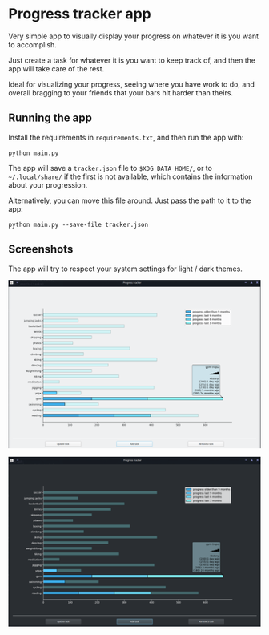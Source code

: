 # Progress tracker app

Very simple app to visually display your progress on whatever it is you want to
accomplish.

Just create a task for whatever it is you want to keep track of, and then the
app will take care of the rest.

Ideal for visualizing your progress, seeing where you have work to do, and
overall bragging to your friends that your bars hit harder than theirs.

## Running the app

Install the requirements in `requirements.txt`, and then run the app with:

```
python main.py
```

The app will save a `tracker.json` file to `$XDG_DATA_HOME/`, or to
`~/.local/share/` if the first is not available, which contains the information
about your progression.

Alternatively, you can move this file around. Just pass the path to it to the
app:

```
python main.py --save-file tracker.json
```

## Screenshots

The app will try to respect your system settings for light / dark themes.

![light theme](resources/images/light.png)

![dark theme](resources/images/dark.png)
